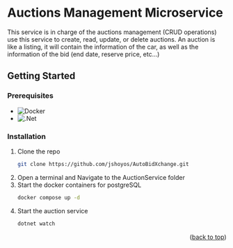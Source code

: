# Auctions Management Microservice
This service is in charge of the auctions management (CRUD operations) use this service to create, read, update, or delete auctions.
An auction is like a listing, it will contain the information of the car, as well as the information of the bid (end date, reserve price, etc...)

<!-- GETTING STARTED -->
## Getting Started

### Prerequisites

* ![Docker](https://img.shields.io/badge/docker-%230db7ed.svg?style=for-the-badge&logo=docker&logoColor=white)
* ![.Net](https://img.shields.io/badge/.NET-5C2D91?style=for-the-badge&logo=.net&logoColor=white)

### Installation

1. Clone the repo
   ```sh
   git clone https://github.com/jshoyos/AutoBidXchange.git
   ```
2. Open a terminal and Navigate to the AuctionService folder
3. Start the docker containers for postgreSQL
   ```sh
   docker compose up -d
   ```
5. Start the auction service
   ```sh
   dotnet watch
   ```

<p align="right">(<a href="#readme-top">back to top</a>)</p>

<!-- MARKDOWN LINKS AND IMAGES -->
[aspnet-url]:https://dotnet.microsoft.com/en-us/apps/aspnet
[ef-url]:https://learn.microsoft.com/en-us/aspnet/entity-framework
[cs-log]:https://img.shields.io/badge/c%23-%23239120.svg?style=for-the-badge&logo=csharp&logoColor=white
[cs]:https://learn.microsoft.com/en-us/dotnet/csharp/

